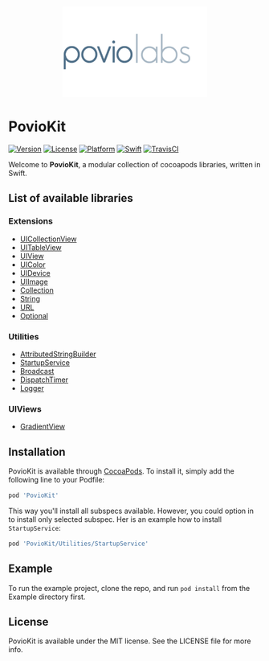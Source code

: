 <p align="center">
  <img src="./PovioLabs_logo.png" alt="Povio Labs logo" height="180">
</p>

# PovioKit

[![Version](https://img.shields.io/cocoapods/v/PovioKit.svg?style=flat)](https://cocoapods.org/pods/PovioKit)
[![License](https://img.shields.io/cocoapods/l/PovioKit.svg?style=flat)](https://cocoapods.org/pods/PovioKit)
[![Platform](https://img.shields.io/cocoapods/p/PovioKit.svg?style=flat)](https://cocoapods.org/pods/PovioKit)
[![Swift](https://img.shields.io/badge/Swift-5.0-orange.svg?style=flat)](https://swift.org/blog/swift-5-released/)
[![TravisCI](https://img.shields.io/travis/com/poviolabs/PovioKit.svg)](https://travis-ci.com/poviolabs/PovioKit)

Welcome to **PovioKit**, a modular collection of cocoapods libraries, written in Swift.

## List of available libraries

### Extensions
* [UICollectionView](/PovioKit/Classes/Extensions/UIKit/UICollectionView+Povio.swift)
* [UITableView](/PovioKit/Classes/Extensions/UIKit/UITableView+Povio.swift)
* [UIView](/PovioKit/Classes/Extensions/UIKit/UIView+Povio.swift)
* [UIColor](/PovioKit/Classes/Extensions/UIKit/UIColor+Povio.swift)
* [UIDevice](/PovioKit/Classes/Extensions/UIKit/UIDevice+Povio.swift)
* [UIImage](/PovioKit/Classes/Extensions/UIKit/UIImage+Povio.swift)
* [Collection](/PovioKit/Classes/Extensions/Foundation/Collection+Povio.swift)
* [String](/PovioKit/Classes/Extensions/Foundation/String+Povio.swift)
* [URL](/PovioKit/Classes/Extensions/Foundation/URL+Povio.swift)
* [Optional](/PovioKit/Classes/Extensions/Foundation/Optional+Povio.swift)

### Utilities
* [AttributedStringBuilder](/PovioKit/Classes/Utilities/AttributedStringBuilder/)
* [StartupService](/PovioKit/Classes/Utilities/StartupService/)
* [Broadcast](/PovioKit/Classes/Utilities/Broadcast/)
* [DispatchTimer](/PovioKit/Classes/Utilities/DispatchTimer/)
* [Logger](/PovioKit/Classes/Utilities/Logger/)


### UIViews
* [GradientView](/PovioKit/Classes/Views/GradientView/)

## Installation

PovioKit is available through [CocoaPods](https://cocoapods.org). To install
it, simply add the following line to your Podfile:

```ruby
pod 'PovioKit'
```

This way you'll install all subspecs available. However, you could option in to install only selected subspec. Her is an example how to install `StartupService`:

```ruby
pod 'PovioKit/Utilities/StartupService'
```

## Example

To run the example project, clone the repo, and run `pod install` from the Example directory first.


## License

PovioKit is available under the MIT license. See the LICENSE file for more info.
